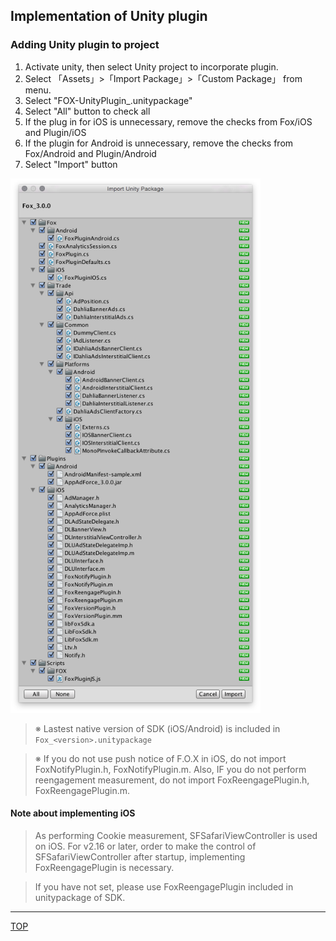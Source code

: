## Implementation of Unity plugin

### Adding Unity plugin to project

1. Activate unity, then select Unity project to incorporate plugin.
2. Select 「Assets」>「Import Package」>「Custom Package」 from menu.
3. Select "FOX-UnityPlugin_.unitypackage"
4. Select "All" button to check all
5. If the plug in for iOS is unnecessary, remove the checks from Fox/iOS and Plugin/iOS
6. If the plugin for Android is unnecessary, remove the checks from Fox/Android and Plugin/Android
7. Select "Import" button

<img src="./img01.png" width="400px" />

> ※ Lastest native version of SDK (iOS/Android) is included in `Fox_<version>.unitypackage`

> ※ If you do not use push notice of F.O.X in iOS, do not import FoxNotifyPlugin.h, FoxNotifyPlugin.m. Also, IF you do not perform reengagement measurement, do not import FoxReengagePlugin.h, FoxReengagePlugin.m.

#### **Note about implementing iOS**

> As performing Cookie measurement, SFSafariViewController is used on iOS. For v2.16 or later, order to make the control of SFSafariViewController after startup, implementing FoxReengagePlugin is necessary.

> If you have not set, please use FoxReengagePlugin included in unitypackage of SDK.


---
[TOP](/lang/en/README.md)
